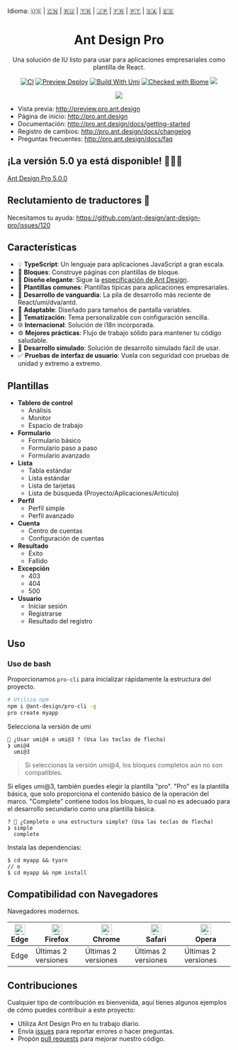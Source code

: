 Idioma: 🇺🇸 | [🇨🇳](./README.zh-CN.md) | [🇷🇺](./README.ru-RU.md) | [🇹🇷](./README.tr-TR.md) | [🇯🇵](./README.ja-JP.md) | [🇫🇷](./README.fr-FR.md) | [🇵🇹](./README.pt-BR.md) | [🇸🇦](./README.ar-DZ.md) | [🇪🇸](./README.es-ES.md)

<h1 align="center">Ant Design Pro</h1>

<div align="center">

Una solución de IU listo para usar para aplicaciones empresariales como plantilla de React.

[![CI](https://github.com/ant-design/ant-design-pro/actions/workflows/ci.yml/badge.svg)](https://github.com/ant-design/ant-design-pro/actions/workflows/ci.yml)
[![Preview Deploy](https://github.com/ant-design/ant-design-pro/actions/workflows/preview-deploy.yml/badge.svg)](https://github.com/ant-design/ant-design-pro/actions/workflows/preview-deploy.yml)
[![Build With Umi](https://img.shields.io/badge/build%20with-umi-028fe4.svg?style=flat-square)](http://umijs.org/)
[![Checked with Biome](https://img.shields.io/badge/Checked_with-Biome-60a5fa?style=flat&logo=biome)](https://biomejs.dev)
![](https://badgen.net/badge/icon/Ant%20Design?icon=https://gw.alipayobjects.com/zos/antfincdn/Pp4WPgVDB3/KDpgvguMpGfqaHPjicRK.svg&label)

![](https://github.com/user-attachments/assets/fde29061-3d9a-4397-8ac2-397b0e033ef5)

</div>

- Vista previa: http://preview.pro.ant.design
- Página de inicio: http://pro.ant.design
- Documentación: http://pro.ant.design/docs/getting-started
- Registro de cambios: http://pro.ant.design/docs/changelog
- Preguntas frecuentes: http://pro.ant.design/docs/faq

## ¡La versión 5.0 ya está disponible! 🎉🎉🎉

[Ant Design Pro 5.0.0](https://github.com/ant-design/ant-design-pro/issues/8656)

## Reclutamiento de traductores :loudspeaker:

Necesitamos tu ayuda: https://github.com/ant-design/ant-design-pro/issues/120

## Características

- :bulb: **TypeScript**: Un lenguaje para aplicaciones JavaScript a gran escala.
- :scroll: **Bloques**: Construye páginas con plantillas de bloque.
- :gem: **Diseño elegante**: Sigue la [especificación de Ant Design](http://ant.design/).
- :triangular_ruler: **Plantillas comunes**: Plantillas típicas para aplicaciones empresariales.
- :rocket: **Desarrollo de vanguardia**: La pila de desarrollo más reciente de React/umi/dva/antd.
- :iphone: **Adaptable**: Diseñado para tamaños de pantalla variables.
- :art: **Tematización**: Tema personalizable con configuración sencilla.
- :globe_with_meridians: **Internacional**: Solución de i18n incorporada.
- :gear: **Mejores prácticas**: Flujo de trabajo sólido para mantener tu código saludable.
- :1234: **Desarrollo simulado**: Solución de desarrollo simulado fácil de usar.
- :white_check_mark: **Pruebas de interfaz de usuario**: Vuela con seguridad con pruebas de unidad y extremo a extremo.

## Plantillas

- **Tablero de control**
  - Análisis
  - Monitor
  - Espacio de trabajo
- **Formulario**
  - Formulario básico
  - Formulario paso a paso
  - Formulario avanzado
- **Lista**
  - Tabla estándar
  - Lista estándar
  - Lista de tarjetas
  - Lista de búsqueda (Proyecto/Aplicaciones/Artículo)
- **Perfil**
  - Perfil simple
  - Perfil avanzado
- **Cuenta**
  - Centro de cuentas
  - Configuración de cuentas
- **Resultado**
  - Éxito
  - Fallido
- **Excepción**
  - 403
  - 404
  - 500
- **Usuario**
  - Iniciar sesión
  - Registrarse
  - Resultado del registro

## Uso

### Uso de bash

Proporcionamos `pro-cli` para inicializar rápidamente la estructura del proyecto.

```bash
# Utiliza npm
npm i @ant-design/pro-cli -g
pro create myapp
```

Selecciona la versión de umi

```
🐂 ¿Usar umi@4 o umi@3 ? (Usa las teclas de flecha)
❯ umi@4
  umi@3

```

> Si seleccionas la versión umi@4, los bloques completos aún no son compatibles.

Si eliges umi@3, también puedes elegir la plantilla "pro". "Pro" es la plantilla básica, que solo proporciona el contenido básico de la operación del marco. "Complete" contiene todos los bloques, lo cual no es adecuado para el desarrollo secundario como una plantilla básica.

```shell
? 🚀 ¿Completo o una estructura simple? (Usa las teclas de flecha)
❯ simple
  complete

```

Instala las dependencias:

```shell
$ cd myapp && tyarn
// o
$ cd myapp && npm install

```

## Compatibilidad con Navegadores

Navegadores modernos.

| [<img src="https://raw.githubusercontent.com/alrra/browser-logos/master/src/edge/edge_48x48.png" alt="Edge" width="24px" height="24px" />](http://godban.github.io/browsers-support-badges/)</br>Edge | [<img src="https://raw.githubusercontent.com/alrra/browser-logos/master/src/firefox/firefox_48x48.png" alt="Firefox" width="24px" height="24px" />](http://godban.github.io/browsers-support-badges/)</br>Firefox | [<img src="https://raw.githubusercontent.com/alrra/browser-logos/master/src/chrome/chrome_48x48.png" alt="Chrome" width="24px" height="24px" />](http://godban.github.io/browsers-support-badges/)</br>Chrome | [<img src="https://raw.githubusercontent.com/alrra/browser-logos/master/src/safari/safari_48x48.png" alt="Safari" width="24px" height="24px" />](http://godban.github.io/browsers-support-badges/)</br>Safari | [<img src="https://raw.githubusercontent.com/alrra/browser-logos/master/src/opera/opera_48x48.png" alt="Opera" width="24px" height="24px" />](http://godban.github.io/browsers-support-badges/)</br>Opera |
| --- | --- | --- | --- | --- |
| Edge | Últimas 2 versiones | Últimas 2 versiones | Últimas 2 versiones | Últimas 2 versiones |

## Contribuciones

Cualquier tipo de contribución es bienvenida, aquí tienes algunos ejemplos de cómo puedes contribuir a este proyecto:

- Utiliza Ant Design Pro en tu trabajo diario.
- Envía [issues](http://github.com/ant-design/ant-design-pro/issues) para reportar errores o hacer preguntas.
- Propón [pull requests](http://github.com/ant-design/ant-design-pro/pulls) para mejorar nuestro código.
